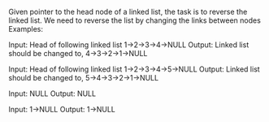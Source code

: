 Given pointer to the head node of a linked list, the task is to reverse the linked list. We need to reverse the list by changing the links between nodes
Examples: 

Input: Head of following linked list 
1->2->3->4->NULL 
Output: Linked list should be changed to, 
4->3->2->1->NULL

Input: Head of following linked list 
1->2->3->4->5->NULL 
Output: Linked list should be changed to, 
5->4->3->2->1->NULL

Input: NULL 
Output: NULL



Input: 1->NULL 
Output: 1->NULL 